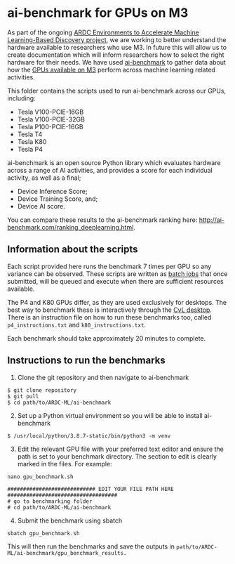 # ai-benchmark for GPUs on M3
As part of the ongoing [ARDC Environments to Accelerate Machine Learning-Based Discovery project](https://ardc.edu.au/project/environments-to-accelerate-machine-learning-based-discovery/), we are working to better understand the hardware available to researchers who use M3. In future this will allow us to create documentation which will inform researchers how to select the right hardware for their needs. We have used [ai-benchmark](https://pypi.org/project/ai-benchmark/) to gather data about how the [GPUs available on M3](https://docs.massive.org.au/M3/m3users.html) perform across machine learning related activities.

This folder contains the scripts used to run ai-benchmark across our GPUs, including:
- Tesla V100-PCIE-16GB
- Tesla V100-PCIE-32GB
- Tesla P100-PCIE-16GB
- Tesla T4
- Tesla K80
- Tesla P4

ai-benchmark is an open source Python library which evaluates hardware across a range of AI activities, and provides a score for each individual activity, as well as a final;
- Device Inference Score;
- Device Training Score, and;
- Device AI score.

You can compare these results to the ai-benchmark ranking here: http://ai-benchmark.com/ranking_deeplearning.html.

## Information about the scripts 

Each script provided here runs the benchmark 7 times per GPU so any variance can be observed. These scripts are written as [batch jobs](https://docs.massive.org.au/M3/slurm/simple-batch-jobs.html#running-simple-batch-jobs) that once submitted, will be queued and execute when there are sufficient resources available.

The P4 and K80 GPUs differ, as they are used exclusively for desktops. The best way to benchmark these is interactively through the [CvL desktop](https://www.cvl.org.au/cvl-desktop/getting-started-with-the-cvl). There is an instruction file on how to run these benchmarks too, called ```p4_instructions.txt``` and ```k80_instructions.txt```.

Each benchmark should take approximately 20 minutes to complete.

## Instructions to run the benchmarks

1. Clone the git repository and then navigate to ai-benchmark

```
$ git clone repository 
$ git pull
$ cd path/to/ARDC-ML/ai-benchmark
```

2. Set up a Python virtual environment so you will be able to install ai-benchmark

```
$ /usr/local/python/3.8.7-static/bin/python3 -m venv
```

3. Edit the relevant GPU file with your preferred text editor and ensure the path is set to your benchmark directory. The section to edit is clearly marked in the files. For example:

```nano gpu_benchmark.sh```

``` 
############################ EDIT YOUR FILE PATH HERE ###################################
# go to benchmarking folder
# cd path/to/ARDC-ML/ai-benchmark
```

4. Submit the benchmark using sbatch

```
sbatch gpu_benchmark.sh
```

This will then run the benchmarks and save the outputs in ```path/to/ARDC-ML/ai-benchmark/gpu_benchmark_results. ```
